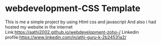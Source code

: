 # webdevelopment-CSS Template
This is me  a simple project by using Html css and javascript
And also i had hosted my website in the internet
Link:https://aathi2002.github.io/webdevelopment-zoho-/
Linkedin profile:https://www.linkedin.com/in/athi-guru-k-2b24531a2/
